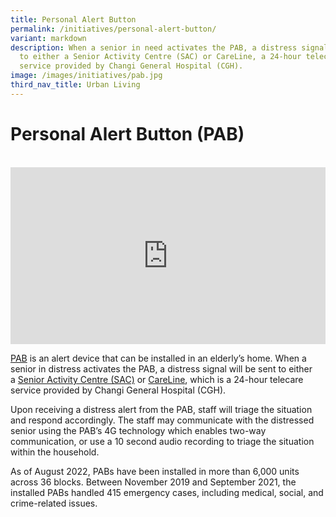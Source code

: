 ```yaml
---
title: Personal Alert Button
permalink: /initiatives/personal-alert-button/
variant: markdown
description: When a senior in need activates the PAB, a distress signal is sent
  to either a Senior Activity Centre (SAC) or CareLine, a 24-hour telecare
  service provided by Changi General Hospital (CGH).
image: /images/initiatives/pab.jpg
third_nav_title: Urban Living
---
```

# Personal Alert Button (PAB)

<br>

<div style="max-width: 1280px">
    <div style="height: 0;
            overflow: hidden;
            position: relative;
            padding-bottom: 56.25%;">
        <iframe src="https://www.youtube.com/embed/D-xG_UQiTy4?si=Ut8WkSNnqWD9DCvQ" height="720" width="1280" frameborder="0" title="YouTube video player" allow="accelerometer; autoplay; clipboard-write; encrypted-media; gyroscope; picture-in-picture" style="top: 0;
                left: 0;
                right: 0;
                bottom: 0;
                height: 100%;
                border: none;
                max-width: 100%;
                position: absolute;"></iframe>
    </div>
</div>

[PAB](https://www.developer.tech.gov.sg/products/categories/sensor-platforms-and-internet-of-things/personal-alert-button/overview.html) is an alert device that can be installed in an elderly’s home. When a senior in distress activates the PAB, a distress signal will be sent to either a&nbsp;[Senior Activity Centre (SAC)](https://www.healthhub.sg/a-z/medical-and-care-facilities/8/senior_activity_centre)&nbsp;or&nbsp;[CareLine](https://www.singhealth.com.sg/rhs/live-well/CareLine/about-us), which is a 24-hour telecare service provided by Changi General Hospital (CGH).

Upon receiving a distress alert from the PAB, staff will triage the situation and respond accordingly. The staff may communicate with the distressed senior using the PAB’s 4G technology which enables two-way communication, or use a 10 second audio recording to triage the situation within the household.

As of August 2022, PABs have been installed in more than 6,000 units across 36 blocks. Between November 2019 and September 2021, the installed PABs handled 415 emergency cases, including medical, social, and crime-related issues.